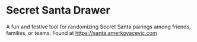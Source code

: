 # Secret Santa Drawer

A fun and festive tool for randomizing Secret Santa pairings among friends, families, or teams. Found at https://santa.amerkovacevic.com
